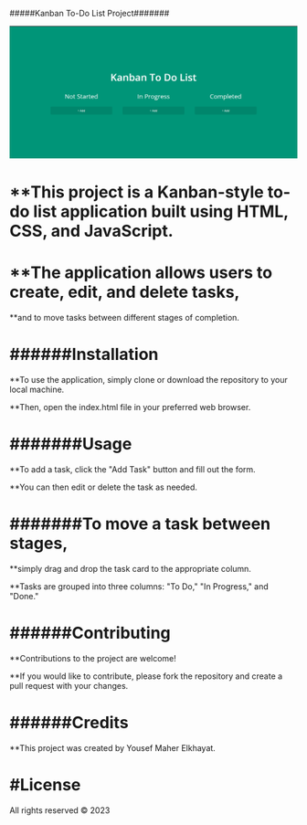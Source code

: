 #####Kanban To-Do List Project#######

<img src="Kanban.png">
<h1>
**This project is a Kanban-style to-do list application built using HTML, CSS, and JavaScript.
</h1>

<h1>
**The application allows users to create, edit, and delete tasks,
</h1>

**and to move tasks between different stages of completion.

<h1>
######Installation
</h1>

**To use the application, simply clone or download the repository to your local machine.

**Then, open the index.html file in your preferred web browser.

<h1>
#######Usage
</h1>

**To add a task, click the "Add Task" button and fill out the form.

**You can then edit or delete the task as needed.


<h1>
#######To move a task between stages,
</h1>
**simply drag and drop the task card to the appropriate column.

**Tasks are grouped into three columns: "To Do," "In Progress," and "Done."

<h1>
######Contributing
</h1>

**Contributions to the project are welcome! 

**If you would like to contribute, please fork the repository and create a pull request with your changes.

<h1>
######Credits
</h1>
**This project was created by Yousef Maher Elkhayat.
<h1>
#License
</h1>
 All rights reserved © 2023
